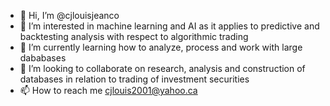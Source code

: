 - 👋 Hi, I’m @cjlouisjeanco
- 👀 I’m interested in machine learning and AI as it applies to predictive and backtesting analysis with respect to algorithmic trading
- 🌱 I’m currently learning how to analyze, process and work with large dababases
- 💞️ I’m looking to collaborate on research, analysis and construction of databases in relation to trading of investment securities
- 📫 How to reach me cjlouis2001@yahoo.ca

<!---
cjlouisjeanco/cjlouisjeanco is a ✨ special ✨ repository because its `README.md` (this file) appears on your GitHub profile.
You can click the Preview link to take a look at your changes.
--->
